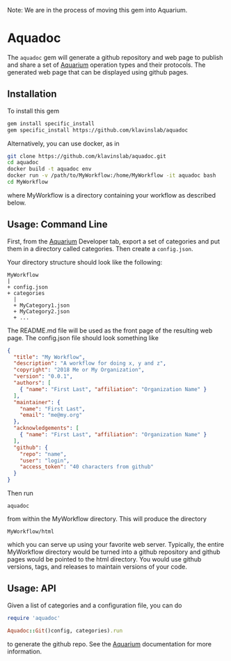 Note: We are in the process of moving this gem into Aquarium.

# Aquadoc

The `aquadoc` gem will generate a github repository and web page to publish and share a set of [Aquarium](http://klavinslab.org/aquarium) operation types and their protocols.
The generated web page that can be displayed using github pages.

## Installation

To install this gem

```bash
gem install specific_install
gem specific_install https://github.com/klavinslab/aquadoc
```

Alternatively, you can use docker, as in

```bash
git clone https://github.com/klavinslab/aquadoc.git
cd aquadoc
docker build -t aquadoc env
docker run -v /path/to/MyWorkflow:/home/MyWorkflow -it aquadoc bash
cd MyWorkflow
```

where MyWorkflow is a directory containing your workflow as described below.

## Usage: Command Line

First, from the [Aquarium](http://klavinslab.org/aquarium) Developer tab,
export a set of categories and put them in a directory called categories.
Then create a `config.json`.

Your directory structure should look like the following:

    MyWorkflow
    |
    + config.json
    + categories
      |
      + MyCategory1.json
      + MyCategory2.json
      + ...

The README.md file will be used as the front page of the resulting web page.
The config.json file should look something like

```json
{
  "title": "My Workflow",
  "description": "A workflow for doing x, y and z",
  "copyright": "2018 Me or My Organization",
  "version": "0.0.1",
  "authors": [
    { "name": "First Last", "affiliation": "Organization Name" }
  ],
  "maintainer": {
    "name": "First Last",
    "email": "me@my.org"
  },
  "acknowledgements": [
    { "name": "First Last", "affiliation": "Organization Name" }
  ],
  "github": {
    "repo": "name",
    "user": "login",
    "access_token": "40 characters from github"
  }
}
```

Then run

    aquadoc

from within the MyWorkflow directory. This will produce the directory

    MyWorkflow/html

which you can serve up using your favorite web server.
Typically, the entire MyWorkflow directory would be turned into a github repository and github pages would be pointed to the html directory.
You would use github versions, tags, and releases to maintain versions of your code.

## Usage: API

Given a list of categories and a configuration file, you can do

```ruby
require 'aquadoc'

Aquadoc::Git()config, categories).run
```

to generate the github repo.
See the [Aquarium](http://klavinslab.org/aquarium) documentation for more information.
